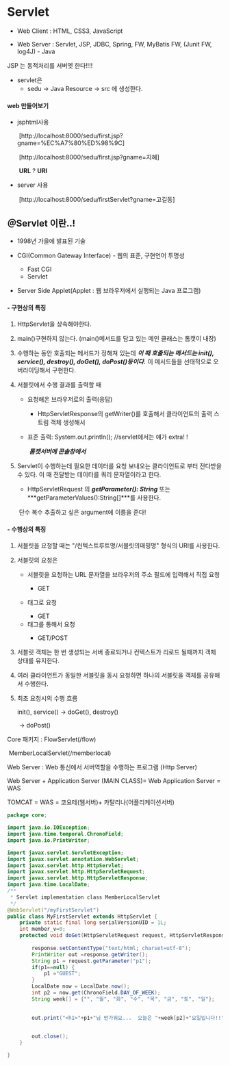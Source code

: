 # Servlet

* Web Client : HTML, CSS3, JavaScript

* Web Server : Servlet, JSP, JDBC, Spring, FW, MyBatis FW, (Junit FW, log4J) - Java



JSP 는 동적처리를 서버엣 한다!!!!

* servlet은 
  * sedu -> Java Resource -> src 에 생성한다.



#### web 만들어보기

* jsphtml사용

  ​	[http://localhost:8000/sedu/first.jsp?gname=%EC%A7%80%ED%98%9C]

  ​    [http://localhost:8000/sedu/first.jsp?gname=지혜]

  ​                               **URL**                             ? **URI**

* server 사용

  ​	[http://localhost:8000/sedu/firstServlet?gname=고길동]



## ＠Servlet 이란..!

* 1998년 가을에 발표된 기술

* CGI(Common Gateway Interface) - 웹의 표준, 구현언어 투명성
  * Fast CGI
  * Servlet
* Server Side Applet(Applet : 웹 브라우저에서 실행되는 Java 프로그램)

#### - 구현상의 특징

1.  HttpServlet을 상속해야한다.

2.  main()구현하지 않는다. (main()메서드를 담고 있는 메인 클래스는 톰캣이 내장)

3. 수행하는 동안 호출되는 메서드가 정해져 있는데
   ***이 때 호출되는 메서드는 init(), service(), destroy(), doGet(), doPost()등이다.***
   이 메서드들을 선태적으로 오버라이딩해서 구현한다.

4. 서블릿에서 수행 결과를 출력할 때 

   * 요청해온 브라우저로의 출력(응답)

     * HttpServletResponse의 getWriter()를 호출해서 클라이언트의 출력 스트림 객체  생성해서

   * 표준 출력: System.out.println();                    //servlet에서는 얘가 extra! ! 

     ​					***톰캣서버에 콘솔창에서***

5. Servlet이 수행하는데 필요한 데이터를 요청 보내오는 클라이언트로 부터 전다받을 수 있다. 이 때 전달받는 데이터를 쿼리 문자열이라고 한다.

   * HttpServletRequest 의 ***getParameter(): String*** 또는 ***getParameterValues():String[]***를 사용한다.

   ​                                                        단수                                                 복수
      추출하고 싶은 argument에 이름을 준다! 



#### - 수행상의 특징

1. 서블릿을 요청할 때는 "/컨텍스트루트명/서블릿의매핑명" 형식의 URI를 사용한다.

2. 서블릿의 요청은 

   * 서블릿을 요청하는 URL 문자열을 브라우저의 주소 필드에 입력해서 직접 요청

     * GET

   * <a> 태그로 요청

     * GET

   * <form>태그를 통해서 요청

     * GET/POST

3. 서블릿 객체는 한 번 생성되는 서버 종료되거나 컨텍스트가 리로드 될때까지 객체 상태를 유지한다.

4. 여러 클라이언트가 동일한 서블릿을 동시 요청하면 하나의 서블릿을 객체를 공유해서 수행한다.

5. 최초 요청시의 수행 흐름

   init(),     service() -> doGet(),    destroy()

   ​							  -> doPost()

Core 패키지 : FlowServlet(/flow)

​						MemberLocalServlet(/memberlocal)

Web Server : Web 통신에서 서버역할을 수행하는 프로그램 (Http Server)

Web Server + Application Server (MAIN CLASS)= Web Application Server = WAS

TOMCAT = WAS = 코요테(웹서버)+ 카탈리나(어플리케이션서버)





~~~java
package core;

import java.io.IOException;
import java.time.temporal.ChronoField;
import java.io.PrintWriter;

import javax.servlet.ServletException;
import javax.servlet.annotation.WebServlet;
import javax.servlet.http.HttpServlet;
import javax.servlet.http.HttpServletRequest;
import javax.servlet.http.HttpServletResponse;
import java.time.LocalDate;
/**
 * Servlet implementation class MemberLocalServlet
 */
@WebServlet("/myFirstServlet")
public class MyFirstServlet extends HttpServlet {
	private static final long serialVersionUID = 1L;
	int member_v=0;
	protected void doGet(HttpServletRequest request, HttpServletResponse response) throws ServletException, IOException {
		
		response.setContentType("text/html; charset=utf-8");
		PrintWriter out =response.getWriter();
		String p1 = request.getParameter("p1");
		if(p1==null) {
			p1 ="GUEST";
		}
		LocalDate now = LocalDate.now();
		int p2 = now.get(ChronoField.DAY_OF_WEEK);
		String week[] = {"", "월", "화", "수", "목", "금", "토", "일"};

		
		out.print("<h1>"+p1+"님 반가워요...  오늘은 "+week[p2]+"요일입니다!!"+"</h1>");
		

		out.close();
	}

}
~~~

